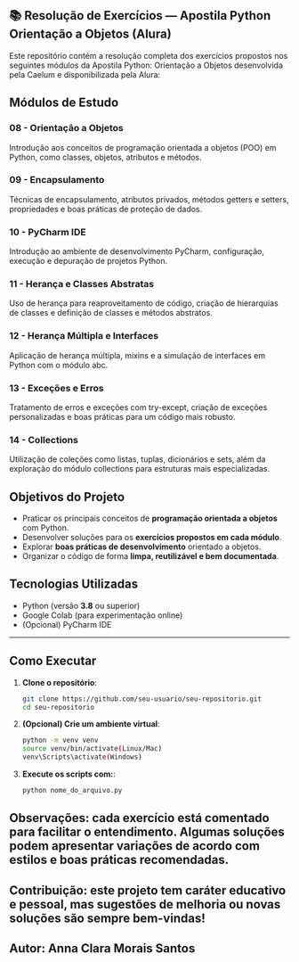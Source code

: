 ## 📚 Resolução de Exercícios — Apostila Python Orientação a Objetos (Alura)

Este repositório contém a resolução completa dos exercícios propostos nos seguintes módulos da Apostila Python: Orientação a Objetos desenvolvida pela Caelum e disponibilizada pela Alura:

## Módulos de Estudo

### 08 - Orientação a Objetos
Introdução aos conceitos de programação orientada a objetos (POO) em Python, como classes, objetos, atributos e métodos.

### 09 - Encapsulamento
Técnicas de encapsulamento, atributos privados, métodos getters e setters, propriedades e boas práticas de proteção de dados.

### 10 - PyCharm IDE
Introdução ao ambiente de desenvolvimento PyCharm, configuração, execução e depuração de projetos Python.

### 11 - Herança e Classes Abstratas
Uso de herança para reaproveitamento de código, criação de hierarquias de classes e definição de classes e métodos abstratos.

### 12 - Herança Múltipla e Interfaces
Aplicação de herança múltipla, mixins e a simulação de interfaces em Python com o módulo abc.

### 13 - Exceções e Erros
Tratamento de erros e exceções com try-except, criação de exceções personalizadas e boas práticas para um código mais robusto.

### 14 - Collections
Utilização de coleções como listas, tuplas, dicionários e sets, além da exploração do módulo collections para estruturas mais especializadas.

## Objetivos do Projeto

- Praticar os principais conceitos de **programação orientada a objetos** com Python.
- Desenvolver soluções para os **exercícios propostos em cada módulo**.
- Explorar **boas práticas de desenvolvimento** orientado a objetos.
- Organizar o código de forma **limpa, reutilizável e bem documentada**.

## Tecnologias Utilizadas

- Python (versão **3.8** ou superior)
- Google Colab (para experimentação online)
- (Opcional) PyCharm IDE

---

## Como Executar

1. **Clone o repositório**:
   ```bash
   git clone https://github.com/seu-usuario/seu-repositorio.git
   cd seu-repositorio
2. **(Opcional) Crie um ambiente virtual**:
   ```bash
   python -m venv venv
   source venv/bin/activate(Linux/Mac)
   venv\Scripts\activate(Windows)
3. **Execute os scripts com:**:
   ```bash
   python nome_do_arquivo.py

##  Observações: cada exercício está comentado para facilitar o entendimento. Algumas soluções podem apresentar variações de acordo com estilos e boas práticas recomendadas.

## Contribuição: este projeto tem caráter educativo e pessoal, mas sugestões de melhoria ou novas soluções são sempre bem-vindas!

## Autor: Anna Clara Morais Santos 
